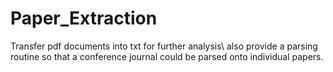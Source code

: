 # Paper_Extraction
Transfer pdf documents into txt for further analysis\\
also provide a parsing routine so that a conference journal could be parsed onto individual papers.
